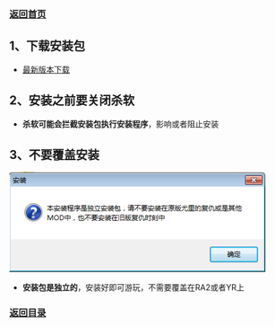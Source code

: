 
### [返回首页](./Home)













## 1、下载安装包

- [最新版本下载](./最新版本下载)

## 2、安装之前要关闭杀软

- **杀软可能会拦截安装包执行安装程序**，影响或者阻止安装

## 3、不要覆盖安装

![](./azbjc1.png)

- **安装包是独立的**，安装好即可游玩，不需要覆盖在RA2或者YR上


### [返回目录](./常见问题指南)


